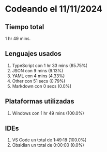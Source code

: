 # Codeando el 11/11/2024

## Tiempo total
1 hr 49 mins.

## Lenguajes usados
1. TypeScript con 1 hr 33 mins (85.75%)
1. JSON con 9 mins (9.13%)
1. YAML con 4 mins (4.33%)
1. Other con 51 secs (0.79%)
1. Markdown con 0 secs (0.0%)

## Plataformas utilizadas
1. Windows con 1 hr 49 mins (100.0%)

## IDEs
1. VS Code un total de 1:49:18 (100.0%)
1. Obsidian un total de 0:00:00 (0.0%)
